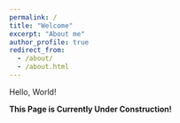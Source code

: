 ```yaml
---
permalink: /
title: "Welcome"
excerpt: "About me"
author_profile: true
redirect_from: 
  - /about/
  - /about.html
---
```


Hello, World!


**This Page is Currently Under Construction!**
